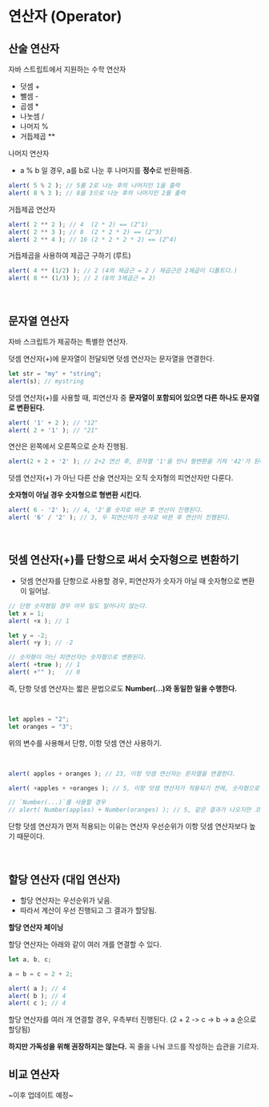 # 연산자 (Operator)

## 산술 연산자

자바 스트립트에서 지원하는 수학 연산자
- 덧셈 +
- 뺄셈 -
- 곱셈 *
- 나눗셈 /
- 나머지 %
- 거듭제곱 **

나머지 연산자
- a % b 일 경우, a를 b로 나눈 후 나머지를 **정수**로 반환해줌. 
``` js
alert( 5 % 2 ); // 5를 2로 나눈 후의 나머지인 1을 출력
alert( 8 % 3 ); // 8을 3으로 나눈 후의 나머지인 2를 출력
```

거듭제곱 연산자
``` js
alert( 2 ** 2 ); // 4  (2 * 2) == (2^1)
alert( 2 ** 3 ); // 8  (2 * 2 * 2) == (2^3)
alert( 2 ** 4 ); // 16 (2 * 2 * 2 * 2) == (2^4)
```
거듭제곱을 사용하여 제곱근 구하기 (루트)

``` js
alert( 4 ** (1/2) ); // 2 (4의 제곱근 = 2 / 제곱근은 2제곱이 디폴트다.)
alert( 8 ** (1/3) ); // 2 (8의 3제곱근 = 2)
```
<br>

## 문자열 연산자

자바 스크립트가 제공하는 특별한 연산자.

덧셈 연산자(+)에 문자열이 전달되면 덧셈 연산자는 문자열을 연결한다.

``` js
let str = "my" + "string";
alert(s); // mystring
```
덧셈 연산자(+)를 사용할 때, 피연산자 중 **문자열이 포함되어 있으면 다른 하나도 문자열로 변환된다.**

``` js
alert( '1' + 2 ); // "12"
alert( 2 + '1' ); // "21"
```

연산은 왼쪽에서 오른쪽으로 순차 진행됨.

``` js
alert(2 + 2 + '2' ); // 2+2 연산 후, 문자열 '1'을 만나 형변환을 거쳐 '42'가 된다.
```

덧셈 연산자(+) 가 아닌 다른 산술 연산자는 오직 숫자형의 피연산자만 다룬다.

**숫자형이 아닐 경우 숫자형으로 형변환 시킨다.**

``` js
alert( 6 - '2' ); // 4, '2'를 숫자로 바꾼 후 연산이 진행된다.
alert( '6' / '2' ); // 3, 두 피연산자가 숫자로 바뀐 후 연산이 진행된다.
```
<br>

## 덧셈 연산자(+)를 단항으로 써서 숫자형으로 변환하기

- 덧셈 연산자를 단항으로 사용할 경우, 피연산자가 숫자가 아닐 때 숫자형으로 변환이 일어남.

``` js
// 단항 숫자형일 경우 아무 일도 일어나지 않는다.
let x = 1;
alert( +x ); // 1

let y = -2;
alert( +y ); // -2

// 숫자형이 아닌 피연산자는 숫자형으로 변환된다.
alert( +true ); // 1
alert( +"" );   // 0
```

즉, 단항 덧셈 연산자는 짧은 문법으로도 **Number(...)와 동일한 일을 수행한다.**

<br>

``` js
let apples = "2";
let oranges = "3";
```
위의 변수를 사용해서 단항, 이항 덧셈 연산 사용하기.

<br>

``` js
alert( apples + oranges ); // 23, 이항 덧셈 연산자는 문자열을 연결한다.

alert( +apples + +oranges ); // 5, 이항 덧셈 연산자가 적용되기 전에, 숫자형으로 변환된다.

// `Number(...)`를 사용할 경우
// alert( Number(apples) + Number(oranges) ); // 5, 같은 결과가 나오지만 코드가 길어진다.
```

단항 덧셈 연산자가 먼저 적용되는 이유는 연산자 우선순위가 이항 덧셈 연산자보다 높기 때문이다.

<br>

## 할당 연산자 (대입 연산자)

- 할당 연산자는 우선순위가 낮음.
- 따라서 계산이 우선 진행되고 그 결과가 할당됨.

**할당 연산자 체이닝**

할당 연산자는 아래와 같이 여러 개를 연결할 수 있다.

``` js
let a, b, c;

a = b = c = 2 + 2;

alert( a ); // 4
alert( b ); // 4
alert( c ); // 4
```
할당 연산자를 여러 개 연결할 경우, 우측부터 진행된다.
(2 + 2 -> c -> b -> a 순으로 할당됨)

**하지만 가독성을 위해 권장하지는 않는다.**
꼭 줄을 나눠 코드를 작성하는 습관을 기르자.

## 비교 연산자
~이후 업데이트 예정~